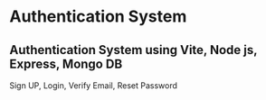# Authentication System
## Authentication System using Vite, Node js, Express, Mongo DB
Sign UP, Login, Verify Email, Reset Password  
